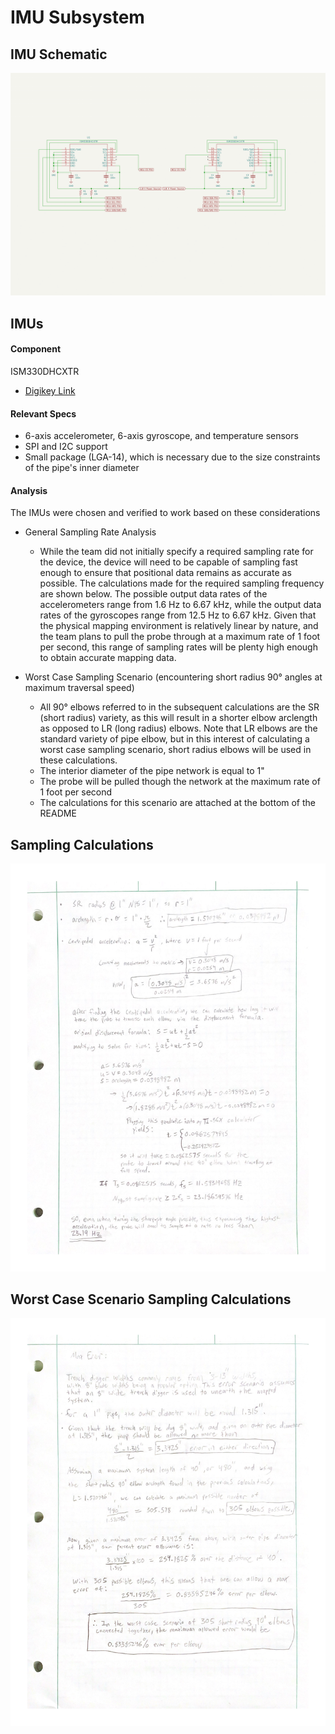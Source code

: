 # IMU Subsystem

## IMU Schematic
![IMU Schematic](imuSchematic.png)

## IMUs
#### Component
ISM330DHCXTR
* [Digikey Link](https://www.digikey.com/en/products/detail/stmicroelectronics/ISM330DHCXTR/10409727)

#### Relevant Specs
* 6-axis accelerometer, 6-axis gyroscope, and temperature sensors
* SPI and I2C support
* Small package (LGA-14), which is necessary due to the size constraints of the pipe's inner diameter 

#### Analysis
The IMUs were chosen and verified to work based on these considerations
* General Sampling Rate Analysis
    * While the team did not initially specify a required sampling rate for the device, the device will need to be capable of sampling fast enough to ensure that positional data remains as accurate as possible. The calculations made for the required sampling frequency are shown below. The possible output data rates of the accelerometers range from 1.6 Hz to 6.67 kHz, while the output data rates of the gyroscopes range from 12.5 Hz to 6.67 kHz. Given that the physical mapping environment is relatively linear by nature, and the team plans to pull the probe through at a maximum rate of 1 foot per second, this range of sampling rates will be plenty high enough to obtain accurate mapping data.

* Worst Case Sampling Scenario (encountering short radius 90° angles at maximum traversal speed)
   * All 90° elbows referred to in the subsequent calculations are the SR (short radius) variety, as this will result in a shorter elbow arclength as opposed to LR (long radius) elbows. Note that LR elbows are the standard variety of pipe elbow, but in this interest of calculating a worst case sampling scenario, short radius elbows will be used in these calculations. 
   * The interior diameter of the pipe network is equal to 1" 
   * The probe will be pulled though the network at the maximum rate of 1 foot per second
   * The calculations for this scenario are attached at the bottom of the README
    
## Sampling Calculations
![Sampling Calculations](samplingCalculations.png)

## Worst Case Scenario Sampling Calculations
![Worst Case Scenario Sampling Calculations](worstCaseScenarioSamplingCalculations.png)
